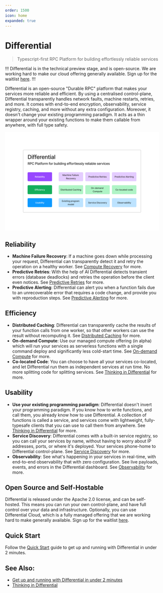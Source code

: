 ```yaml
---
order: 1500
icon: home
expanded: true
---
```


# Differential

> Typescript-first RPC Platform for building effortlessly reliable services

!!!
Differential is in the technical preview stage, and is open-source. We are working hard to make our cloud offering generally available. Sign up for the waitlist [here](https://forms.fillout.com/t/9M1VhL8Wxyus).
!!!

Differential is an open-source "Durable RPC" platform that makes your services more reliable and efficient. By using a centralised control-plane, Differential transparently handles network faults, machine restarts, retries, and more. It comes with end-to-end encryption, observability, service registry, caching, and more without any extra configuration. Moreover, it doesn't change your existing programming paradigm. It acts as a thin wrapper around your existing functions to make them callable from anywhere, with full type safety.

![Features](./assets/image-1.png)

## Reliability

- **Machine Failure Recovery**: If a machine goes down while processing your request, Differential can transparently detect it and retry the operation on a healthy worker. See [Compute Recovery](./advanced/compute-recovery.md) for more.
- **Predictive Retries**: With the help of AI Differential detects transient errors (database deadlocks) and retries the operation before the client even notices. See [Predictive Retries](./advanced/predictive-retries.md) for more.
- **Predictive Alerting**: Differential can alert you when a function fails due to an unrecoverable error that requires a code change, and provide you with reproduction steps. See [Predictive Alerting](./advanced/predictive-alerting.md) for more.

## Efficiency

- **Distributed Caching**: Differential can transparently cache the results of your function calls from one worker, so that other workers can use the result without recomputing it. See [Distributed Caching](./advanced/distributed-caching.md) for more.
- **On-demand Compute**: Use our managed compute offering (in alpha) which will run your services as serverless functions with a single command deploy and significantly less cold-start time. See [On-demand Compute](./advanced/on-demand-compute.md) for more.
- **Co-located Code**: You can choose to have all your services co-located, and let Differential run them as independent services at run time. No more splitting code for splitting services. See [Thinking in Differential](./getting-started/thinking.md) for more.

## Usability

- **Use your existing programming paradigm**: Differential doesn't invert your programming paradigm. If you know how to write functions, and call them, you already know how to use Differential. A collection of functions is called a service, and services come with lightweight, fully-typesafe clients that you can use to call them from anywhere. See [Thinking in Differential](./getting-started/thinking.md) for more.
- **Service Discovery**: Differential comes with a built-in service registry, so you can call your services by name, without having to worry about IP addresses, ports, or where it's deployed. Your services phone-home to Differential control-plane. See [Service Discovery](./advanced/service-discovery.md) for more.
- **Observability**: See what's happening in your services in real-time, with end-to-end observability that with zero configuration. See live payloads, events, and errors in the Differential dashboard. See [Observability](./advanced/observability.md) for more.

## Open Source and Self-Hostable

Differential is released under the Apache 2.0 license, and can be self-hosted. This means you can run your own control-plane, and have full control over your data and infrastructure. Optionally, you can use Differential Cloud, which is a fully managed offering that we are working hard to make generally available. Sign up for the waitlist [here](https://forms.fillout.com/t/9M1VhL8Wxyus).

## Quick Start

Follow the [Quick Start](./getting-started/quick-start.md) guide to get up and running with Differential in under 2 minutes.

## See Also:

- [Get up and running with Differential in under 2 minutes](https://docs.differential.dev/getting-started/quick-start/)
- [Thinking in Differential](https://docs.differential.dev/getting-started/thinking/)
